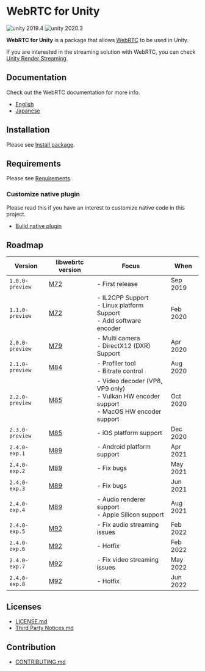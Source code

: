 # WebRTC for Unity

<img src="https://img.shields.io/badge/unity-2019.4-green.svg?style=flat-square" alt="unity 2019.4">
<img src="https://img.shields.io/badge/unity-2020.3-green.svg?style=flat-square" alt="unity 2020.3">

**WebRTC for Unity** is a package that allows [WebRTC](https://webrtc.org) to be used in Unity.

If you are interested in the streaming solution with WebRTC, you can check [Unity Render Streaming](https://github.com/Unity-Technologies/UnityRenderStreaming). 

## Documentation

Check out the WebRTC documentation for more info.

- [English](https://docs.unity3d.com/Packages/com.unity.webrtc@latest/index.html)
- [Japanese](https://docs.unity3d.com/ja/Packages/com.unity.webrtc@latest/index.html)

## Installation

Please see [Install package](Documentation~/install.md).

## Requirements

Please see [Requirements](Documentation~/index.md#requirements).

### Customize native plugin

Please read this if you have an interest to customize native code in this project.

- [Build native plugin](Plugin~/README.md)

## Roadmap

| Version | libwebrtc version | Focus | When | 
| ------- | ----------------- | ----- | ---- |
| `1.0.0-preview` | [M72](https://groups.google.com/d/msg/discuss-webrtc/3h4y0fimHwg/j6G4dTVvCAAJ) | - First release | Sep 2019 |    
| `1.1.0-preview` | [M72](https://groups.google.com/d/msg/discuss-webrtc/3h4y0fimHwg/j6G4dTVvCAAJ) | - IL2CPP Support<br> - Linux platform Support<br/> - Add software encoder | Feb 2020 |
| `2.0.0-preview` | [M79](https://groups.google.com/d/msg/discuss-webrtc/Ozvbd0p7Q1Y/M4WN2cRKCwAJ) | - Multi camera <br>- DirectX12 (DXR) Support | Apr 2020 |
| `2.1.0-preview` | [M84](https://groups.google.com/g/discuss-webrtc/c/MRAV4jgHYV0/m/A5X253_ZAQAJ) | - Profiler tool <br>- Bitrate control | Aug 2020 |
| `2.2.0-preview` | [M85](https://groups.google.com/g/discuss-webrtc/c/Qq3nsR2w2HU/m/7WGLPscPBwAJ) | - Video decoder (VP8, VP9 only) <br>- Vulkan HW encoder support <br>- MacOS HW encoder support | Oct 2020 |
| `2.3.0-preview` | [M85](https://groups.google.com/g/discuss-webrtc/c/Qq3nsR2w2HU/m/7WGLPscPBwAJ) | - iOS platform support | Dec 2020 |
| `2.4.0-exp.1` | [M89](https://groups.google.com/g/discuss-webrtc/c/Zrsn2hi8FV0/m/KIbn0EZPBQAJ) | - Android platform support | Apr 2021 |
| `2.4.0-exp.2` | [M89](https://groups.google.com/g/discuss-webrtc/c/Zrsn2hi8FV0/m/KIbn0EZPBQAJ) | - Fix bugs | May 2021 |
| `2.4.0-exp.3` | [M89](https://groups.google.com/g/discuss-webrtc/c/Zrsn2hi8FV0/m/KIbn0EZPBQAJ) | - Fix bugs | Jun 2021 |
| `2.4.0-exp.4` | [M89](https://groups.google.com/g/discuss-webrtc/c/Zrsn2hi8FV0/m/KIbn0EZPBQAJ) | - Audio renderer support <br>- Apple Silicon support | Aug 2021 |
| `2.4.0-exp.5` | [M92](https://groups.google.com/g/discuss-webrtc/c/hks5zneZJbo/m/Z-p4AfCrCQAJ) | - Fix audio streaming issues | Feb 2022 |
| `2.4.0-exp.6` | [M92](https://groups.google.com/g/discuss-webrtc/c/hks5zneZJbo/m/Z-p4AfCrCQAJ) | - Hotfix | Feb 2022 |
| `2.4.0-exp.7` | [M92](https://groups.google.com/g/discuss-webrtc/c/hks5zneZJbo/m/Z-p4AfCrCQAJ) | - Fix video streaming issues | May 2022 |
| `2.4.0-exp.8` | [M92](https://groups.google.com/g/discuss-webrtc/c/hks5zneZJbo/m/Z-p4AfCrCQAJ) | - Hotfix | Jun 2022 |

## Licenses

- [LICENSE.md](LICENSE.md)
- [Third Party Notices.md](Third%20Party%20Notices.md)

## Contribution
- [CONTRIBUTING.md](CONTRIBUTING.md)
